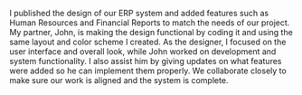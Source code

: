 I published the design of our ERP system and added features such as Human Resources and Financial Reports to match the needs of our project. My partner, John, is making the design functional by coding it and using the same layout and color scheme I created. As the designer, I focused on the user interface and overall look, while John worked on development and system functionality. I also assist him by giving updates on what features were added so he can implement them properly. We collaborate closely to make sure our work is aligned and the system is complete.
